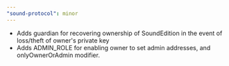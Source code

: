 ```yaml
---
"sound-protocol": minor
---
```


-   Adds guardian for recovering ownership of SoundEdition in the event of loss/theft of owner's private key
-   Adds ADMIN_ROLE for enabling owner to set admin addresses, and onlyOwnerOrAdmin modifier.
